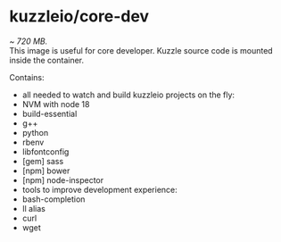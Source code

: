 # kuzzleio/core-dev

*~ 720 MB.*  
This image is useful for core developer. Kuzzle source code is mounted inside the container.

Contains:
 * all needed to watch and build kuzzleio projects on the fly:
 * NVM with node 18
  * build-essential
  * g++
  * python
  * rbenv
  * libfontconfig
  * [gem] sass
  * [npm] bower
  * [npm] node-inspector
 * tools to improve development experience:
  * bash-completion
  * ll alias
  * curl
  * wget
